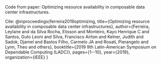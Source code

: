 Code from paper: Optimizing resource availability in composable data center infrastructures. 

Cite: @inproceedings{ferreira2019optimizing,
  title={Optimizing resource availability in composable data center infrastructures},
  author={Ferreira, Leylane and da Silva Rocha, Elisson and Monteiro, Kayo Henrique C and Santos, Guto Leoni and Silva, Francisco Airton and Kelner, Judith and Sadok, Djamel and Bastos Filho, Carmelo JA and Rosati, Pierangelo and Lynn, Theo and others},
  booktitle={2019 9th Latin-American Symposium on Dependable Computing (LADC)},
  pages={1--10},
  year={2019},
  organization={IEEE}
}
